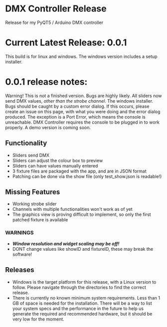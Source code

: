 # DMX Controller Release
Release for my PyQT5 / Arduino DMX controller

# Current Latest Release: 0.0.1

This build is for linux and windows. The windows version includes a setup installer.

# 0.0.1 release notes:

Warning! This is not a finished version. Bugs are highly likely. All sliders now send DMX values, *other than the strobe channel*. The windows installer.
Bugs should be caught by a custom error dialog. If this occurs, please create an issue on this page, with what you were doing and the error dialog produced. The exception is a Port Error, which means the console is unreachable. DMX Controller requires the console to be plugged in to work properly. A demo version is coming soon.

## Functionality

- Sliders send DMX
- Sliders can adjust the colour box to preview
- Sliders can have values manually entered
- 3 fixture files are packaged with the app, and are in JSON format
- Patching can be done via the show file (only test_show.json is readable!)

## Missing Features

- Working strobe slider
- Channels with multiple functionalities won't work as of yet
- The graphics view is proving difficult to implement, so only the first patched fixture is available

### WARNINGS
- **_Window resolution and widget scaling may be off!_**
- DONT change values like showID and fixtureID, these may break the software!

## Releases

- Windows is the target platform for this release, with a Linux version to follow. Please navigate through the directories to find the correct release.
- There is currently no known minimum system requirements. Less than 1 GB of space is needed for the installation. There will be a way to list your system specs and the performance in the future to help us generate the required and recommended hardware, but it should be very low for the moment. 